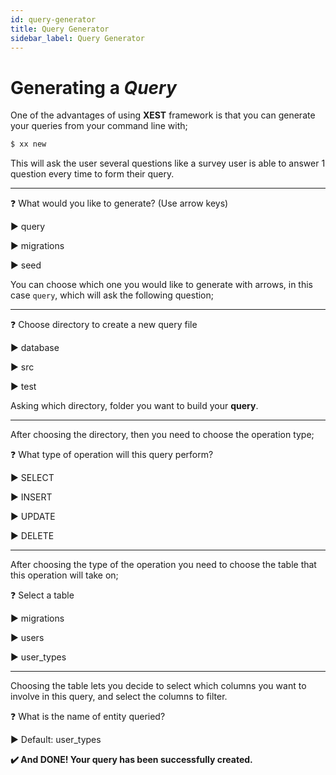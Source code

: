 ```yaml
---
id: query-generator
title: Query Generator
sidebar_label: Query Generator
---
```


# Generating a *Query*

One of the advantages of using **XEST** framework is that you can generate your queries from your command line with;

```bash
$ xx new
```

This will ask the user several questions like a survey user is able to answer 1 question every time to form their query.

---
:question: What would you like to generate? (Use arrow keys)

:arrow_forward: query

:arrow_forward: migrations

:arrow_forward: seed

You can choose which one you would like to generate with arrows, in this case `query`, which will ask the following question;

---

:question: Choose directory to create a new query file

:arrow_forward: database

:arrow_forward: src

:arrow_forward: test

Asking which directory, folder you want to build your **query**.

--- 

After choosing the directory, then you need to choose the operation type;

:question: What type of operation will this query perform?

:arrow_forward: SELECT

:arrow_forward: INSERT

:arrow_forward: UPDATE

:arrow_forward: DELETE

---
After choosing the type of the operation you need to choose the table that this operation will take on;

:question: Select a table

:arrow_forward: migrations

:arrow_forward: users

:arrow_forward: user_types

---
Choosing the table lets you decide to select which columns you want to involve in this query, and select the columns to filter.

:question: What is the name of entity queried?

:arrow_forward: Default: user_types

**:heavy_check_mark: And DONE! Your query has been successfully created.**